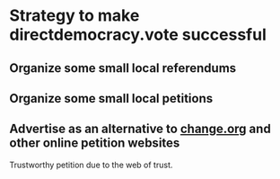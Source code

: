 # Strategy to make directdemocracy.vote successful

## Organize some small local referendums

## Organize some small local petitions

## Advertise as an alternative to [change.org](https://change.org) and other online petition websites

Trustworthy petition due to the web of trust. 
